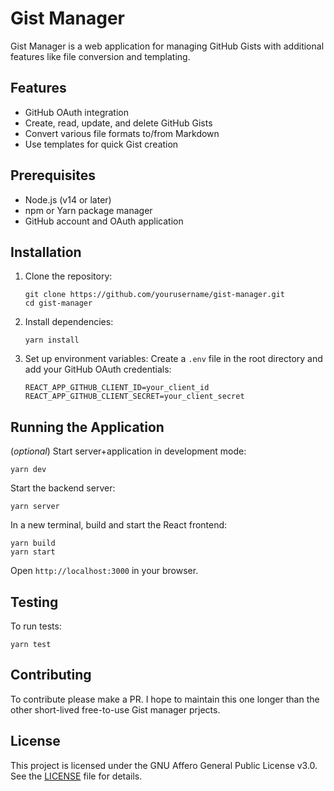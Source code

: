 # Gist Manager

Gist Manager is a web application for managing GitHub Gists with additional features like file conversion and templating.

## Features

- GitHub OAuth integration
- Create, read, update, and delete GitHub Gists
- Convert various file formats to/from Markdown
- Use templates for quick Gist creation

## Prerequisites

- Node.js (v14 or later)
- npm or Yarn package manager
- GitHub account and OAuth application

## Installation

1. Clone the repository:

   ```shell
   git clone https://github.com/yourusername/gist-manager.git
   cd gist-manager
   ```

2. Install dependencies:

   ```shell
   yarn install
   ```

3. Set up environment variables:
   Create a `.env` file in the root directory and add your GitHub OAuth credentials:

   ```shell
   REACT_APP_GITHUB_CLIENT_ID=your_client_id
   REACT_APP_GITHUB_CLIENT_SECRET=your_client_secret
   ```

## Running the Application

(*optional*) Start server+application in development mode:

   ```shell
   yarn dev
   ```

Start the backend server:

   ```shell
   yarn server
   ```

In a new terminal, build and start the React frontend:

   ```shell
   yarn build
   yarn start
   ```

Open `http://localhost:3000` in your browser.

## Testing

To run tests:

```shell
yarn test
```

## Contributing

To contribute please make a PR. I hope to maintain this one longer than the other short-lived free-to-use Gist manager prjects.

## License

This project is licensed under the GNU Affero General Public License v3.0. See the [LICENSE](https://github.com/Cordtus/gist-manager/blob/main/LICENSE) file for details.
